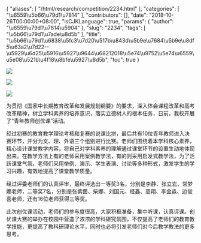 {
    "aliases": [
        "/html/research/competition/2234.html"
    ],
    "categories": [
        "\u6559\u5b66\u79d1\u7814"
    ],
    "contributors": [],
    "date": "2018-10-26T00:00:00+08:00",
    "isCJKLanguage": true,
    "params": {
        "author": "\u6559\u79d1\u7814\u5904"
    },
    "slug": "2234",
    "tags": [
        "\u5b66\u79d1\u7ade\u8d5b"
    ],
    "title": "\u5b66\u79d1\u6838\u5fc3\u7d20\u517b\u843d\u5b9e\u7684\u5b9e\u8df5\u63a2\u7d22--\u5929\u6d25\u5916\u5927\u9644\u68212018\u5e74\u9752\u5e74\u6559\u5e08\u521b\u4f18\u8bfe\u5927\u8d5b",
    "toc": true
}

![](https://cdn.tfls.online/mirror/full/dff16474a0c70fd0e6f252baf111f7a2d8cd3a4a.jpg)




![](https://cdn.tfls.online/mirror/full/d506ddd10036eeb1cf509a7abc82cba985b123f8.jpg)




![](https://cdn.tfls.online/mirror/full/323fd01ddb0752f00ab10f30f7f4916eef34dc63.jpg)




  





为贯彻《国家中长期教育改革和发展规划纲要》的要求，深入体会课程改革和高考改革精神，树立学科素养的培养意识，落实立德树人的根本任务，日前，我校开展了“青年教师创优课”活动。




经过初赛的教育教学理论考核和复赛的说课比拼，最后共有10位青年教师进入决赛环节，并分为文、理、外语三个组别进行比赛。老师们围绕着本学科核心素养，精心设计课堂教学内容，将自己对学科素养的理解通过课堂环节的设置生动地体现出来。在教学方法上有的老师采用案例教学法，有的则采用启发式教学法，为了活跃课堂气氛，老师们采用举例、演示、学生表演、讨论等多种形式，激发学生的学习兴趣，有效地提高了课堂教学质量。




经过评委老师们的认真评审，最终评选出一等奖3名，分别是李静、张立岩、常梦娜老师，二等奖7名，分别是张紫茵、柴娜、刘国元、经鑫、高翔、李金淼、边俊喜老师，还有16位老师获得三等奖。




此次创优课活动，老师们的参与度很高，大家积极准备，集中听课，认真评课。创优课大赛的举办在校园中营造了浓浓的学科研究氛围，不仅提高了老师们的教育教学技能，更提高了教科研理论水平，同时也必将引发老师们对今后教学教法的更多思考。




  





  



